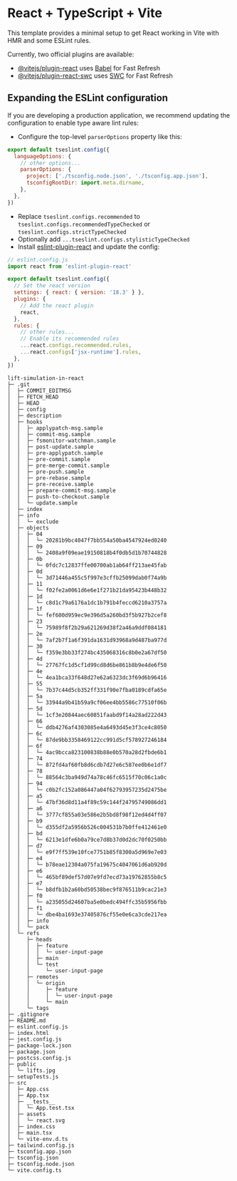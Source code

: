 # React + TypeScript + Vite

This template provides a minimal setup to get React working in Vite with HMR and some ESLint rules.

Currently, two official plugins are available:

- [@vitejs/plugin-react](https://github.com/vitejs/vite-plugin-react/blob/main/packages/plugin-react/README.md) uses [Babel](https://babeljs.io/) for Fast Refresh
- [@vitejs/plugin-react-swc](https://github.com/vitejs/vite-plugin-react-swc) uses [SWC](https://swc.rs/) for Fast Refresh

## Expanding the ESLint configuration

If you are developing a production application, we recommend updating the configuration to enable type aware lint rules:

- Configure the top-level `parserOptions` property like this:

```js
export default tseslint.config({
  languageOptions: {
    // other options...
    parserOptions: {
      project: ['./tsconfig.node.json', './tsconfig.app.json'],
      tsconfigRootDir: import.meta.dirname,
    },
  },
})
```

- Replace `tseslint.configs.recommended` to `tseslint.configs.recommendedTypeChecked` or `tseslint.configs.strictTypeChecked`
- Optionally add `...tseslint.configs.stylisticTypeChecked`
- Install [eslint-plugin-react](https://github.com/jsx-eslint/eslint-plugin-react) and update the config:

```js
// eslint.config.js
import react from 'eslint-plugin-react'

export default tseslint.config({
  // Set the react version
  settings: { react: { version: '18.3' } },
  plugins: {
    // Add the react plugin
    react,
  },
  rules: {
    // other rules...
    // Enable its recommended rules
    ...react.configs.recommended.rules,
    ...react.configs['jsx-runtime'].rules,
  },
})
```

```
lift-simulation-in-react
├─ .git
│  ├─ COMMIT_EDITMSG
│  ├─ FETCH_HEAD
│  ├─ HEAD
│  ├─ config
│  ├─ description
│  ├─ hooks
│  │  ├─ applypatch-msg.sample
│  │  ├─ commit-msg.sample
│  │  ├─ fsmonitor-watchman.sample
│  │  ├─ post-update.sample
│  │  ├─ pre-applypatch.sample
│  │  ├─ pre-commit.sample
│  │  ├─ pre-merge-commit.sample
│  │  ├─ pre-push.sample
│  │  ├─ pre-rebase.sample
│  │  ├─ pre-receive.sample
│  │  ├─ prepare-commit-msg.sample
│  │  ├─ push-to-checkout.sample
│  │  └─ update.sample
│  ├─ index
│  ├─ info
│  │  └─ exclude
│  ├─ objects
│  │  ├─ 04
│  │  │  └─ 20281b9bc4047f7bb554a50ba4547924ed0240
│  │  ├─ 09
│  │  │  └─ 2408a9f09eae19150818b4f0db5d1b70744828
│  │  ├─ 0b
│  │  │  └─ 0fdc7c12837ffe00700ab1ab64ff213ae45fab
│  │  ├─ 0d
│  │  │  └─ 3d71446a455c5f997e3cffb25099dab0f74a9b
│  │  ├─ 11
│  │  │  └─ f02fe2a0061d6e6e1f271b21da95423b448b32
│  │  ├─ 1d
│  │  │  └─ c8d1c79a6176a1dc1b791b4feccd6210a3757a
│  │  ├─ 1f
│  │  │  └─ fef600d959ec9e396d5a260bd3f5b927b2cef8
│  │  ├─ 23
│  │  │  └─ 75989f8f2b29a621269d38f2a46a9ddf084181
│  │  ├─ 2e
│  │  │  └─ 7af2b7f1a6f391da1631d93968a9d487ba977d
│  │  ├─ 30
│  │  │  └─ f359e3bb33f274bc435068316c8b0e2a67df50
│  │  ├─ 4d
│  │  │  └─ 27767fc1d5cf1d99cd8d6be861b8b9e4de6f50
│  │  ├─ 4e
│  │  │  └─ 4ea1bca33f648d27e62a6323dc3f69d6b96416
│  │  ├─ 55
│  │  │  └─ 7b37c44d5cb352ff331f90e7fba0189cdfa65e
│  │  ├─ 5a
│  │  │  └─ 33944a9b41b59a9cf06ee4bb5586c77510f06b
│  │  ├─ 5d
│  │  │  └─ 1cf3e20844aec60851faabd9f14a28ad222d43
│  │  ├─ 66
│  │  │  └─ ddb4276af4303085e4a6493d45e3f3ce4c8050
│  │  ├─ 6c
│  │  │  └─ 87de9bb3358469122cc991d5cf578927246184
│  │  ├─ 6f
│  │  │  └─ 4ac9bcca823100838b88e0b570a28d2fbde6b1
│  │  ├─ 74
│  │  │  └─ 872fd4af60fb8d6cdb7d27e6c587ee0b6e1df7
│  │  ├─ 78
│  │  │  └─ 88564c3ba949d74a78c46fc6515f70c06c1a0c
│  │  ├─ 94
│  │  │  └─ c0b2fc152a086447a04f62793957235d2475be
│  │  ├─ a5
│  │  │  └─ 47bf36d8d11a4f89c59c144f24795749086dd1
│  │  ├─ a6
│  │  │  └─ 3777cf855a03e586e2b5bd8f98f12ed4d4ff07
│  │  ├─ b9
│  │  │  └─ d355df2a5956b526c004531b7b0ffe412461e0
│  │  ├─ bd
│  │  │  └─ 6213e1dfe6b0a79ce7d8b37d0d2dc70f0250bb
│  │  ├─ d7
│  │  │  └─ e9f7ff539e10fce7751b85f8300a5d969e7e03
│  │  ├─ e4
│  │  │  └─ b78eae12304a075fa19675c4047061d6ab920d
│  │  ├─ e6
│  │  │  └─ 465bf89def57d07e9fd7ecd73a19762855b8c5
│  │  ├─ e7
│  │  │  └─ b8dfb1b2a60bd50538bec9f876511b9cac21e3
│  │  ├─ f0
│  │  │  └─ a235055d24607ba5e0bedc494ffc35b5956fbb
│  │  ├─ f1
│  │  │  └─ dbe4ba1693e37405876cf55e0e6ca3cde217ea
│  │  ├─ info
│  │  └─ pack
│  └─ refs
│     ├─ heads
│     │  ├─ feature
│     │  │  └─ user-input-page
│     │  ├─ main
│     │  └─ test
│     │     └─ user-input-page
│     ├─ remotes
│     │  └─ origin
│     │     ├─ feature
│     │     │  └─ user-input-page
│     │     └─ main
│     └─ tags
├─ .gitignore
├─ README.md
├─ eslint.config.js
├─ index.html
├─ jest.config.js
├─ package-lock.json
├─ package.json
├─ postcss.config.js
├─ public
│  └─ lifts.jpg
├─ setupTests.js
├─ src
│  ├─ App.css
│  ├─ App.tsx
│  ├─ __tests__
│  │  └─ App.test.tsx
│  ├─ assets
│  │  └─ react.svg
│  ├─ index.css
│  ├─ main.tsx
│  └─ vite-env.d.ts
├─ tailwind.config.js
├─ tsconfig.app.json
├─ tsconfig.json
├─ tsconfig.node.json
└─ vite.config.ts

```